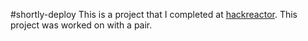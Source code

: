 #shortly-deploy
This is a project that I completed at [hackreactor](http://hackreactor.com). This project was worked on with a pair.
